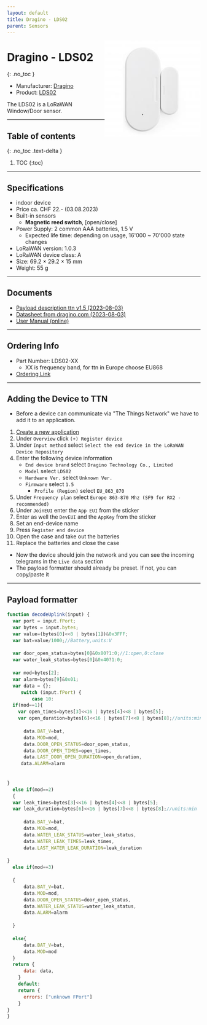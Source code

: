 ```yaml
---
layout: default
title: Dragino - LDS02
parent: Sensors
---
```


<img src="https://github.com/hslu-ige-laes/lora-devices-ttn/raw/master/docs/sensors/dragino-lds02_01.jpg" width="250" align="right">

# Dragino - LDS02
{: .no_toc }

- Manufacturer: <a href="https://www.dragino.com/" target="_blank">Dragino</a>
- Product: <a href="https://www.dragino.com/products/lorawan-nb-iot-door-sensor-water-leak/item/181-lds02.html" target="_blank">LDS02</a>

The LDS02 is a LoRaWAN Window/Door sensor.

---

## Table of contents
{: .no_toc .text-delta }

1. TOC
{:toc}

---

## Specifications
- indoor device
- Price ca. CHF 22.- (03.08.2023)
- Built-in sensors
  - <b>Magnetic reed switch</b>, [open/close]
- Power Supply: 2 common AAA batteries, 1.5 V
  - Expected life time: depending on usage, 16'000 ~ 70'000 state changes
- LoRaWAN version: 1.0.3
- LoRaWAN device class: A
- Size: 69.2 × 29.2 × 15 mm
- Weight: 55 g

---
## Documents
- [Payload description ttn v1.5 (2023-08-03)](https://github.com/hslu-ige-laes/lora-devices-ttn/raw/master/docs/sensors/dragino-lds02_04.txt)
- [Datasheet from dragino.com (2023-08-03)](https://github.com/hslu-ige-laes/lora-devices-ttn/raw/master/docs/sensors/dragino-lds02_02.pdf)
- <a href="http://wiki.dragino.com/xwiki/bin/view/Main/User%20Manual%20for%20LoRaWAN%20End%20Nodes/LDS02%20-%20LoRaWAN%20Door%20Sensor%20User%20Manual/" target="_blank">User Manual (online)</a>

---

## Ordering Info
- Part Number: LDS02-XX
  - XX is frequency band, for ttn in Europe choose EU868
- [Ordering Link](https://www.bastelgarage.ch/lds02-lorawan-door-fenster-sensor-node-868mhz)

---

## Adding the Device to TTN
- Before a device can communicate via "The Things Network" we have to add it to an application.<br>

1. [Create a new application](https://hslu-ige-laes.github.io/lora-devices-ttn/docs/getting_started#create-a-new-application)
2. Under `Overview` click `(+) Register device`
3. Under `Input method` select `Select the end device in the LoRaWAN Device Repository`
4. Enter the following device information
   - `End device brand` select `Dragino Technology Co., Limited`
   - `Model` select `LDS02`
   - `Hardware Ver.` select `Unknown Ver.`
   - `Firmware` select `1.5`
	 - `Profile (Region)` select `EU_863_870`
5. Under `Frequency plan` select `Europe 863-870 Mhz (SF9 for RX2 - recommended)`
6. Under `JoinEUI` enter the `App EUI` from the sticker
7. Enter as well the `DevEUI` and the `AppKey` from the sticker
8. Set an end-device name
9. Press `Register end device`
10. Open the case and take out the batteries
11. Replace the batteries and close the case

- Now the device should join the network and you can see the incoming telegrams in the `Live data` section
- The payload formatter should already be preset. If not, you can copy/paste it

---
## Payload formatter

```javascript
function decodeUplink(input) {
  var port = input.fPort;
  var bytes = input.bytes;
  var value=(bytes[0]<<8 | bytes[1])&0x3FFF;
  var bat=value/1000;//Battery,units:V
  
  var door_open_status=bytes[0]&0x80?1:0;//1:open,0:close
  var water_leak_status=bytes[0]&0x40?1:0;
  
  var mod=bytes[2];
  var alarm=bytes[9]&0x01;
  var data = {};
  	 switch (input.fPort) {
		 case 10:
  if(mod==1){
    var open_times=bytes[3]<<16 | bytes[4]<<8 | bytes[5];
    var open_duration=bytes[6]<<16 | bytes[7]<<8 | bytes[8];//units:min
    
      data.BAT_V=bat,
      data.MOD=mod,
      data.DOOR_OPEN_STATUS=door_open_status,
      data.DOOR_OPEN_TIMES=open_times,
      data.LAST_DOOR_OPEN_DURATION=open_duration,
     data.ALARM=alarm
    
  
}
  else if(mod==2)
  {
  var leak_times=bytes[3]<<16 | bytes[4]<<8 | bytes[5];
  var leak_duration=bytes[6]<<16 | bytes[7]<<8 | bytes[8];//units:min
  
      data.BAT_V=bat,
      data.MOD=mod,
      data.WATER_LEAK_STATUS=water_leak_status,
      data.WATER_LEAK_TIMES=leak_times,
      data.LAST_WATER_LEAK_DURATION=leak_duration
  
}
  else if(mod==3)
  
  {
      data.BAT_V=bat,
      data.MOD=mod,
      data.DOOR_OPEN_STATUS=door_open_status,
      data.WATER_LEAK_STATUS=water_leak_status,
      data.ALARM=alarm

  }

  else{
      data.BAT_V=bat,
      data.MOD=mod
  }
  return {
      data: data,
    }
	default:
    return {
      errors: ["unknown FPort"]
    }
}
}

```